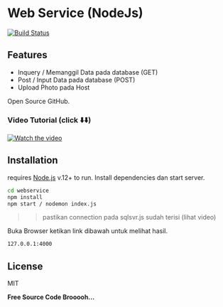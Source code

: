 # Web Service (NodeJs)
[![Build Status](https://travis-ci.org/joemccann/dillinger.svg?branch=master)](https://hendyghsta.com)

## Features

- Inquery / Memanggil Data pada database (GET)
- Post / Input Data pada database (POST)
- Upload Photo pada Host

Open Source GitHub.

### Video Tutorial (click ⬇️⬇️)
[![Watch the video](https://i9.ytimg.com/vi/R1vftfDGBWc/mqdefault.jpg?v=63d39797&sqp=CJy6zp4G&rs=AOn4CLDl2a_qRaD6d6bEJv9NiPdUNtZibA)](https://youtu.be/R1vftfDGBWc)

## Installation

requires [Node.js](https://nodejs.org/) v.12+ to run.
Install dependencies dan start server.

```sh
cd webservice
npm install
npm start / nodemon index.js
```
>>pastikan connection pada sqlsvr.js sudah terisi (lihat video)

Buka Browser ketikan link dibawah untuk melihat hasil.

```sh
127.0.0.1:4000
```

## License
MIT

**Free Source Code Brooooh...**
